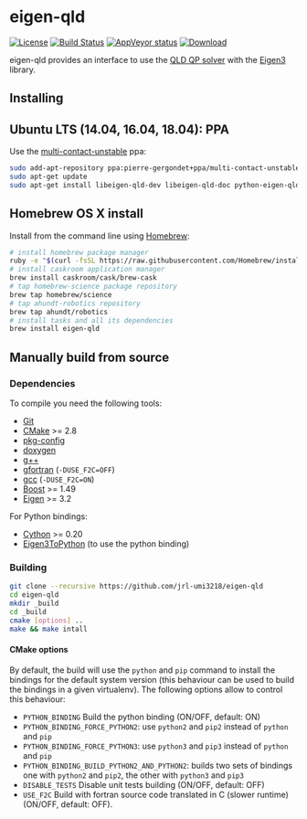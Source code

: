 # eigen-qld

[![License](https://img.shields.io/badge/License-BSD%202--Clause-green.svg)](https://opensource.org/licenses/BSD-2-Clause)
[![Build Status](https://travis-ci.org/jrl-umi3218/eigen-qld.svg?branch=master)](https://travis-ci.org/jrl-umi3218/eigen-qld)
[![AppVeyor status](https://ci.appveyor.com/api/projects/status/sno8wo9jh7bpyljw/branch/master?svg=true)](https://ci.appveyor.com/project/gergondet/eigen-qld/branch/master)
[ ![Download](https://api.bintray.com/packages/gergondet/multi-contact/eigen-qld%3Agergondet/images/download.svg) ](https://bintray.com/gergondet/multi-contact/eigen-qld%3Agergondet/_latestVersion)

eigen-qld provides an interface to use the [QLD QP solver](https://help.scilab.org/doc/5.5.2/en_US/qld.html) with the [Eigen3](https://eigen.tuxfamily.org) library.

Installing
------

## Ubuntu LTS (14.04, 16.04, 18.04): PPA

Use the [multi-contact-unstable](https://launchpad.net/~pierre-gergondet+ppa/+archive/ubuntu/multi-contact-unstable) ppa:
```bash
sudo add-apt-repository ppa:pierre-gergondet+ppa/multi-contact-unstable
sudo apt-get update
sudo apt-get install libeigen-qld-dev libeigen-qld-doc python-eigen-qld python3-eigen-qld
```


## Homebrew OS X install

Install from the command line using [Homebrew](brew.sh):

```bash
# install homebrew package manager
ruby -e "$(curl -fsSL https://raw.githubusercontent.com/Homebrew/install/master/install)"
# install caskroom application manager
brew install caskroom/cask/brew-cask
# tap homebrew-science package repository
brew tap homebrew/science
# tap ahundt-robotics repository
brew tap ahundt/robotics
# install tasks and all its dependencies
brew install eigen-qld
```

## Manually build from source

### Dependencies

To compile you need the following tools:

 * [Git]()
 * [CMake](cmake.org) >= 2.8
 * [pkg-config]()
 * [doxygen]()
 * [g++]()
 * [gfortran]() (`-DUSE_F2C=OFF`)
 * [gcc]() (`-DUSE_F2C=ON`)
 * [Boost](http://www.boost.org/doc/libs/1_58_0/more/getting_started/unix-variants.html) >= 1.49
 * [Eigen](http://eigen.tuxfamily.org/index.php?title=Main_Page) >= 3.2

For Python bindings:

 * [Cython](cython.readthedocs.io) >= 0.20
 * [Eigen3ToPython](https://github.com/jrl-umi3218/Eigen3ToPython) (to use the python binding)

### Building

```sh
git clone --recursive https://github.com/jrl-umi3218/eigen-qld
cd eigen-qld
mkdir _build
cd _build
cmake [options] ..
make && make intall
```

#### CMake options

By default, the build will use the `python` and `pip` command to install the bindings for the default system version (this behaviour can be used to build the bindings in a given virtualenv). The following options allow to control this behaviour:

 * `PYTHON_BINDING` Build the python binding (ON/OFF, default: ON)
 * `PYTHON_BINDING_FORCE_PYTHON2`: use `python2` and `pip2` instead of `python` and `pip`
 * `PYTHON_BINDING_FORCE_PYTHON3`: use `python3` and `pip3` instead of `python` and `pip`
 * `PYTHON_BINDING_BUILD_PYTHON2_AND_PYTHON2`: builds two sets of bindings one with `python2` and `pip2`, the other with `python3` and `pip3`
 * `DISABLE_TESTS` Disable unit tests building (ON/OFF, default: OFF)
 * `USE_F2C` Build with fortran source code translated in C (slower runtime) (ON/OFF, default: OFF).
